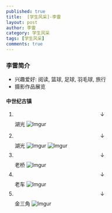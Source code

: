 ```yaml
---
published: true
title:  [学生风采]-李雷
layout: post
author: 李雷
category: 学生风采
tags: [学生风采]
comments: true 
---
```


### 李雷简介

- 兴趣爱好: 阅读, 篮球, 足球, 羽毛球, 旅行
- 摄影作品展览
#### 中世纪古镇 ####
1. $$\downarrow$$ 湖光
![Imgur](http://i.imgur.com/iv16nJa.jpg)
<!--more-->
2.  $$\downarrow$$ 湖光
![Imgur](http://i.imgur.com/NT1m8JQ.jpg)
	![Imgur](http://i.imgur.com/5G07Yk2.jpg)
3. $$\downarrow$$ 老桥 
![Imgur](http://i.imgur.com/xLOYMxF.jpg)
4. $$\downarrow$$ 老车
![Imgur](http://i.imgur.com/N4BjIYt.jpg)
5. $$\downarrow$$ 金三角 
![Imgur](http://i.imgur.com/OvezyVc.jpg)
